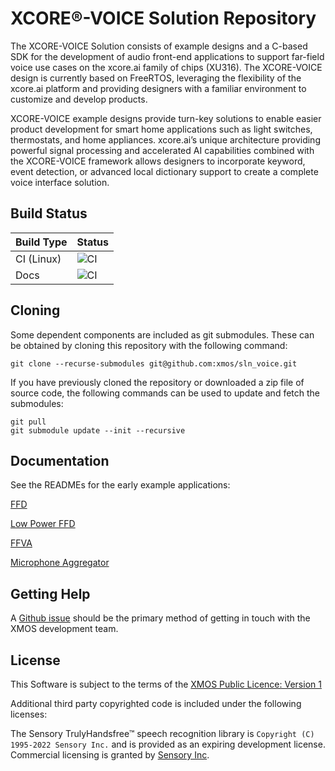 # XCORE:registered:-VOICE Solution Repository

The XCORE-VOICE Solution consists of example designs and a C-based SDK for the development of audio front-end applications to support far-field voice use cases on the xcore.ai family of chips (XU316). The XCORE-VOICE design is currently based on FreeRTOS, leveraging the flexibility of the xcore.ai platform and providing designers with a familiar environment to customize and develop products.

XCORE-VOICE example designs provide turn-key solutions to enable easier product development for smart home applications such as light switches, thermostats, and home appliances. xcore.ai’s unique architecture providing powerful signal processing and accelerated AI capabilities combined with the XCORE-VOICE framework allows designers to incorporate keyword, event detection, or advanced local dictionary support to create a complete voice interface solution.

## Build Status

Build Type       |    Status     |
-----------      | --------------|
CI (Linux)       | ![CI](https://github.com/xmos/sln_voice/actions/workflows/ci.yml/badge.svg?branch=develop&event=push) |
Docs             | ![CI](https://github.com/xmos/sln_voice/actions/workflows/docs.yml/badge.svg?branch=develop&event=push) |

## Cloning

Some dependent components are included as git submodules. These can be obtained by cloning this repository with the following command:

    git clone --recurse-submodules git@github.com:xmos/sln_voice.git

If you have previously cloned the repository or downloaded a zip file of source code, the following commands can be used to update and fetch the submodules:

    git pull
    git submodule update --init --recursive

## Documentation

See the READMEs for the early example applications:

[FFD](https://github.com/xmos/sln_voice/blob/develop/examples/ffd/README.md)

[Low Power FFD](https://github.com/xmos/sln_voice/blob/develop/examples/low_power_ffd/README.md)

[FFVA](https://github.com/xmos/sln_voice/blob/develop/examples/ffva/README.md)

[Microphone Aggregator](https://github.com/xmos/sln_voice/blob/develop/examples/mic_aggregator/README.rst)

## Getting Help

A [Github issue](https://github.com/xmos/sln_voice/issues/new/choose) should be the primary method of getting in touch with the XMOS development team.

## License

This Software is subject to the terms of the [XMOS Public Licence: Version 1](https://github.com/xmos/sln_voice/blob/develop/LICENSE.rst)

Additional third party copyrighted code is included under the following licenses:

The Sensory TrulyHandsfree™ speech recognition library is `Copyright (C) 1995-2022 Sensory Inc.` and is provided as an expiring development license. Commercial licensing is granted by [Sensory Inc](https://www.sensory.com/).

